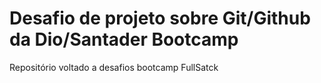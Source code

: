 # Desafio de projeto sobre Git/Github da Dio/Santader Bootcamp
Repositório voltado a desafios bootcamp FullSatck
